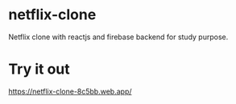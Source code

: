 # netflix-clone
Netflix clone with reactjs and firebase backend for study purpose.

# Try it out
https://netflix-clone-8c5bb.web.app/
